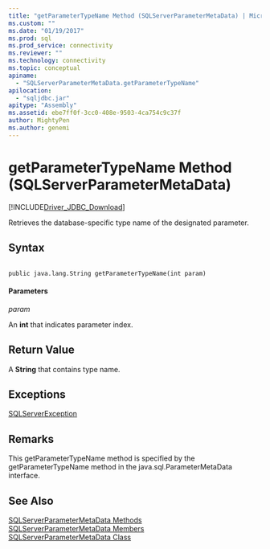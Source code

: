 ```yaml
---
title: "getParameterTypeName Method (SQLServerParameterMetaData) | Microsoft Docs"
ms.custom: ""
ms.date: "01/19/2017"
ms.prod: sql
ms.prod_service: connectivity
ms.reviewer: ""
ms.technology: connectivity
ms.topic: conceptual
apiname: 
  - "SQLServerParameterMetaData.getParameterTypeName"
apilocation: 
  - "sqljdbc.jar"
apitype: "Assembly"
ms.assetid: ebe7ff0f-3cc0-408e-9503-4ca754c9c37f
author: MightyPen
ms.author: genemi
---
```

# getParameterTypeName Method (SQLServerParameterMetaData)
[!INCLUDE[Driver_JDBC_Download](../../../includes/driver_jdbc_download.md)]

  Retrieves the database-specific type name of the designated parameter.  
  
## Syntax  
  
```  
  
public java.lang.String getParameterTypeName(int param)  
```  
  
#### Parameters  
 *param*  
  
 An **int** that indicates parameter index.  
  
## Return Value  
 A **String** that contains type name.  
  
## Exceptions  
 [SQLServerException](../../../connect/jdbc/reference/sqlserverexception-class.md)  
  
## Remarks  
 This getParameterTypeName method is specified by the getParameterTypeName method in the java.sql.ParameterMetaData interface.  
  
## See Also  
 [SQLServerParameterMetaData Methods](../../../connect/jdbc/reference/sqlserverparametermetadata-methods.md)   
 [SQLServerParameterMetaData Members](../../../connect/jdbc/reference/sqlserverparametermetadata-members.md)   
 [SQLServerParameterMetaData Class](../../../connect/jdbc/reference/sqlserverparametermetadata-class.md)  
  
  
